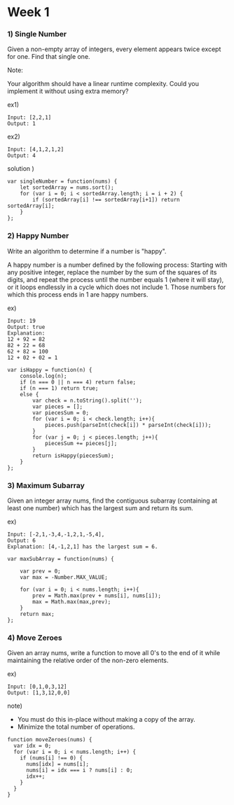 # Week 1

### 1) Single Number

Given a non-empty array of integers, every element appears twice except for one. Find that single one.

Note:

Your algorithm should have a linear runtime complexity. Could you implement it without using extra memory?

ex1)
```
Input: [2,2,1]
Output: 1
```

ex2)
```
Input: [4,1,2,1,2]
Output: 4
```

solution )
```
var singleNumber = function(nums) {
    let sortedArray = nums.sort();
    for (var i = 0; i < sortedArray.length; i = i + 2) {
        if (sortedArray[i] !== sortedArray[i+1]) return sortedArray[i];
    }
};
```

### 2) Happy Number

Write an algorithm to determine if a number is "happy".

A happy number is a number defined by the following process: Starting with any positive integer, replace the number by the sum of the squares of its digits, and repeat the process until the number equals 1 (where it will stay), or it loops endlessly in a cycle which does not include 1. Those numbers for which this process ends in 1 are happy numbers.

ex)
```
Input: 19
Output: true
Explanation: 
12 + 92 = 82
82 + 22 = 68
62 + 82 = 100
12 + 02 + 02 = 1
```

```
var isHappy = function(n) {
    console.log(n);
    if (n === 0 || n === 4) return false;
    if (n === 1) return true;
    else {
        var check = n.toString().split('');
        var pieces = [];
        var piecesSum = 0;
        for (var i = 0; i < check.length; i++){
            pieces.push(parseInt(check[i]) * parseInt(check[i]));
        }
        for (var j = 0; j < pieces.length; j++){
            piecesSum += pieces[j];
        }
        return isHappy(piecesSum);
    }
};
```

### 3) Maximum Subarray

Given an integer array nums, find the contiguous subarray (containing at least one number) which has the largest sum and return its sum.

ex)
```
Input: [-2,1,-3,4,-1,2,1,-5,4],
Output: 6
Explanation: [4,-1,2,1] has the largest sum = 6.
```

```
var maxSubArray = function(nums) {
    
    var prev = 0;
    var max = -Number.MAX_VALUE;
    
    for (var i = 0; i < nums.length; i++){
        prev = Math.max(prev + nums[i], nums[i]);
        max = Math.max(max,prev);
    }
    return max;
}; 
```

### 4) Move Zeroes

Given an array nums, write a function to move all 0's to the end of it while maintaining the relative order of the non-zero elements.

ex)
```
Input: [0,1,0,3,12]
Output: [1,3,12,0,0]
```

note)

- You must do this in-place without making a copy of the array.
- Minimize the total number of operations.

```
function moveZeroes(nums) {
  var idx = 0;
  for (var i = 0; i < nums.length; i++) {
    if (nums[i] !== 0) {
      nums[idx] = nums[i];
      nums[i] = idx === i ? nums[i] : 0;
      idx++;
    }
  }
}
```